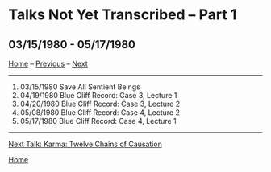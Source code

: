 <a name="0"></a>
# Talks Not Yet Transcribed – Part 1
## 03/15/1980 - 05/17/1980

[Home](index#talks-1) – [Previous](1980-01-20-BlueCliffRecordCase2Lecture2#0) – [Next](1980-07-01-Karma-TwelveChainsOfCausation#0)

---
1. 03/15/1980 Save All Sentient Beings
1. 04/19/1980 Blue Cliff Record: Case 3, Lecture 1
1. 04/20/1980 Blue Cliff Record: Case 3, Lecture 2
1. 05/08/1980 Blue Cliff Record: Case 4, Lecture 2
1. 05/17/1980 Blue Cliff Record: Case 4, Lecture 1

---
[Next Talk: Karma: Twelve Chains of Causation](1980-07-01-Karma-TwelveChainsOfCausation#0)

[Home](index#talks-1)
